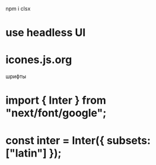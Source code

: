 npm i clsx
# use headless UI
# icones.js.org

шрифты
# import { Inter } from "next/font/google";
# const inter = Inter({ subsets: ["latin"] });